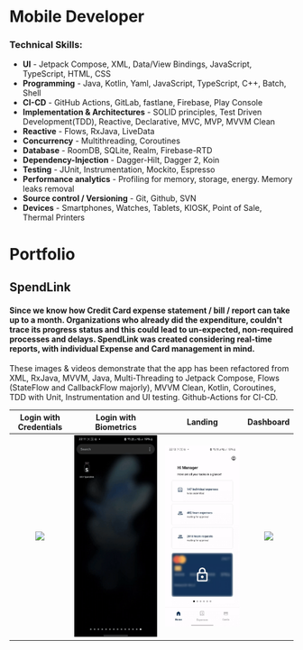 # Mobile Developer

### Technical Skills:
 - **UI** - Jetpack Compose, XML, Data/View Bindings, JavaScript, TypeScript, HTML, CSS
 - **Programming** - Java, Kotlin, Yaml, JavaScript, TypeScript, C++, Batch, Shell
 - **CI-CD** - GitHub Actions, GitLab, fastlane, Firebase, Play Console
 - **Implementation & Architectures** - SOLID principles, Test Driven Development(TDD), Reactive, Declarative, MVC, MVP, MVVM Clean
 - **Reactive** - Flows, RxJava, LiveData
 - **Concurrency** - Multithreading, Coroutines
 - **Database** - RoomDB, SQLite, Realm, Firebase-RTD
 - **Dependency-Injection** - Dagger-Hilt, Dagger 2, Koin
 - **Testing** - JUnit, Instrumentation, Mockito, Espresso
 - **Performance analytics** - Profiling for memory, storage, energy. Memory leaks removal
 - **Source control / Versioning** - Git, Github, SVN
 - **Devices** - Smartphones, Watches, Tablets, KIOSK, Point of Sale, Thermal Printers
 
# Portfolio
## **SpendLink**

#### Since we know how Credit Card expense statement / bill / report can take up to a month. Organizations who already did the expenditure, couldn't trace its progress status and this could lead to un-expected, non-required processes and delays. SpendLink was created considering real-time reports, with individual Expense and Card management in mind.

These images & videos demonstrate that the app has been refactored from XML, RxJava, MVVM, Java, Multi-Threading to Jetpack Compose, Flows (StateFlow and CallbackFlow majorly), MVVM Clean, Kotlin, Coroutines, TDD with Unit, Instrumentation and UI testing. Github-Actions for CI-CD.


  Login with Credentials   |   Login with Biometrics   |    Landing    |   Dashboard                           
:-------------------------:|:-------------------------:|:-------------:|:--------------:
![](/assets/vid/Login_With_Credentials.gif) | ![](assets/vid/Login_With_Biometrics.gif) | ![](assets/vid/Landing.gif) | ![](assets/vid/Dashboard.gif)

